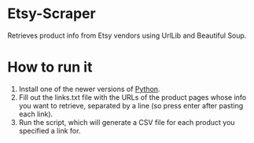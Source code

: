 # Etsy-Scraper
Retrieves product info from Etsy vendors using UrlLib and Beautiful Soup.
# How to run it
1. Install one of the newer versions of <a href="https://www.python.org/downloads/">Python</a>.
2. Fill out the links.txt file with the URLs of the product pages whose info you want to retrieve, separated by a line (so press enter after pasting each link).
3. Run the script, which will generate a CSV file for each product you specified a link for.
